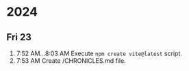# 2024
## Fri 23
1. 7:52 AM...8:03 AM Execute `npm create vite@latest` script.
1. 7:53 AM Create /CHRONICLES.md file.
